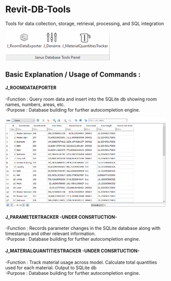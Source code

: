 # Revit-DB-Tools
Tools for data collection, storage, retrieval, processing, and SQL integration

![J_DB_ToolsPanel](images/panel.png)

## Basic Explanation / Usage of Commands :

#### J_ROOMDATAEPORTER
-Function        : Query room data and insert into the SQLite db showing room names, numbers, areas, etc. \
-Purpose         : Database building for further autocompletion engine.

![J_ModelChecker](images/J_RoomDataReporter.png)

#### J_PARAMETERTRACKER -UNDER CONSRTUCTION-
-Function        : Records parameter changes in the SQLite database along with timestamps and other relevant information. \
-Purpose         : Database building for further autocompletion engine.

#### J_MATERIALQUANTITIESTRACKER  -UNDER CONSRTUCTION-
-Function        : Track material usage across model. Calculate total quantities used for each material. Output to SQLite db \
-Purpose         : Database building for further autocompletion engine.
